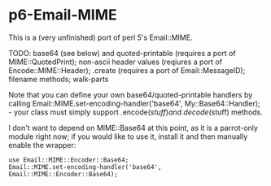 p6-Email-MIME
=============

This is a (very unfinished) port of perl 5's Email::MIME.

TODO: base64 (see below) and quoted-printable (requires a port of MIME::QuotedPrint); non-ascii header values (reqiures a port of Encode::MIME::Header); .create (requires a port of Email::MessageID); filename methods; walk-parts

Note that you can define your own base64/quoted-printable handlers by calling Email::MIME.set-encoding-handler('base64', My::Base64::Handler); - your class must simply support .encode($stuff) and .decode($stuff) methods.

I don't want to depend on MIME::Base64 at this point, as it is a parrot-only module right now; if you would like to use it, install it and then manually enable the wrapper:

    use Email::MIME::Encoder::Base64;
    Email::MIME.set-encoding-handler('base64', Email::MIME::Encoder::Base64);

